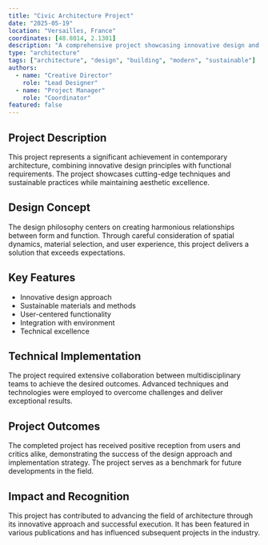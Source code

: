 ```yaml
---
title: "Civic Architecture Project"
date: "2025-05-19"
location: "Versailles, France"
coordinates: [48.8014, 2.1301]
description: "A comprehensive project showcasing innovative design and creative solutions"
type: "architecture"
tags: ["architecture", "design", "building", "modern", "sustainable"]
authors:
  - name: "Creative Director"
    role: "Lead Designer"
  - name: "Project Manager"
    role: "Coordinator"
featured: false
---
```


## Project Description

This project represents a significant achievement in contemporary architecture, combining innovative design principles with functional requirements. The project showcases cutting-edge techniques and sustainable practices while maintaining aesthetic excellence.

## Design Concept

The design philosophy centers on creating harmonious relationships between form and function. Through careful consideration of spatial dynamics, material selection, and user experience, this project delivers a solution that exceeds expectations.

## Key Features

- Innovative design approach
- Sustainable materials and methods
- User-centered functionality
- Integration with environment
- Technical excellence

## Technical Implementation

The project required extensive collaboration between multidisciplinary teams to achieve the desired outcomes. Advanced techniques and technologies were employed to overcome challenges and deliver exceptional results.

## Project Outcomes

The completed project has received positive reception from users and critics alike, demonstrating the success of the design approach and implementation strategy. The project serves as a benchmark for future developments in the field.

## Impact and Recognition

This project has contributed to advancing the field of architecture through its innovative approach and successful execution. It has been featured in various publications and has influenced subsequent projects in the industry.
